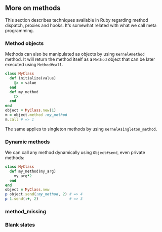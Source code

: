 ## More on methods

This section describes techniques available in Ruby regarding method dispatch, proxies and hooks. It's somewhat related with what we call meta programming. 

### Method objects

Methods can also be manipulated as objects by using `Kernel#method` method. It will return the method itself as a `Method` object that can be later executed using `Method#call`.

```rb
class MyClass
  def initialize(value)
    @x = value
  end
  def my_method
    @x
  end
end
object = MyClass.new(1)
m = object.method :my_method
m.call # => 1
```

The same applies to singleton methods by using `Kernel#singleton_method`.

### Dynamic methods

We can call any method dynamically using `Object#send`, even private methods: 

```rb
class MyClass
  def my_method(my_arg)
    my_arg*2
  end
end
object = MyClass.new
p object.send(:my_method, 2) # => 4
p 1.send(:+, 2)              # => 3
```

### method_missing

### Blank slates